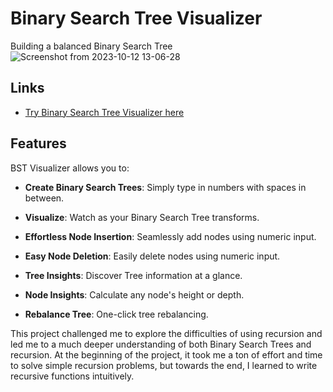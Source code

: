 # Binary Search Tree Visualizer
Building a balanced Binary Search Tree
![Screenshot from 2023-10-12 13-06-28](https://github.com/paulvu2023/Binary-Search-Tree-Visualizer/assets/118864214/4a187da4-f092-4e73-a5a8-d6958d2bda7f)
## Links
- [Try Binary Search Tree Visualizer here](https://paulvu2023.github.io/Binary-Search-Tree-Visualizer/)
  
## Features

BST Visualizer allows you to:

- **Create Binary Search Trees**: Simply type in numbers with spaces in between.
  
- **Visualize**: Watch as your Binary Search Tree transforms.
  
- **Effortless Node Insertion**: Seamlessly add nodes using numeric input.
  
- **Easy Node Deletion**: Easily delete nodes using numeric input.
  
- **Tree Insights**: Discover Tree information at a glance.
  
- **Node Insights**: Calculate any node's height or depth.
  
- **Rebalance Tree**: One-click tree rebalancing.

This project challenged me to explore the difficulties of using recursion and led me to a much deeper understanding of both Binary Search Trees and recursion. At the beginning of the project, it took me a ton of effort and time to solve simple recursion problems, but towards the end, I learned to write recursive functions intuitively.
